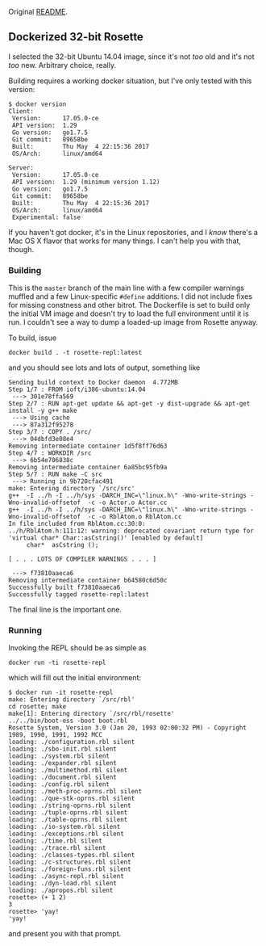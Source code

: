 Original [README](https://github.com/rchain/Rosette/blob/master/README).

## Dockerized 32-bit Rosette

I selected the 32-bit Ubuntu 14.04 image, since it's not _too_ old and it's not _too_ new. Arbitrary choice, really.

Building requires a working docker situation, but I've only tested with this version:
```
$ docker version
Client:
 Version:      17.05.0-ce
 API version:  1.29
 Go version:   go1.7.5
 Git commit:   89658be
 Built:        Thu May  4 22:15:36 2017
 OS/Arch:      linux/amd64

Server:
 Version:      17.05.0-ce
 API version:  1.29 (minimum version 1.12)
 Go version:   go1.7.5
 Git commit:   89658be
 Built:        Thu May  4 22:15:36 2017
 OS/Arch:      linux/amd64
 Experimental: false
```

If you haven't got docker, it's in the Linux repositories, and I _know_ there's a Mac OS X flavor that works for many things. I can't help you with that, though.

### Building

This is the `master` branch of the main line with a few compiler warnings muffled and a few Linux-specific `#define` additions. I did not include fixes for missing constness and other bitrot. The Dockerfile is set to build only the initial VM image and doesn't try to load the full environment until it is run. I couldn't see a way to dump a loaded-up image from Rosette anyway. 

To build, issue
```
docker build . -t rosette-repl:latest
```
and you should see lots and lots of output, something like
```
Sending build context to Docker daemon  4.772MB
Step 1/7 : FROM ioft/i386-ubuntu:14.04
 ---> 301e78ffa569
Step 2/7 : RUN apt-get update && apt-get -y dist-upgrade && apt-get install -y g++ make
 ---> Using cache
 ---> 87a312f95278
Step 3/7 : COPY . /src/
 ---> 04dbfd3e08e4
Removing intermediate container 1d5f8ff76d63
Step 4/7 : WORKDIR /src
 ---> 6b54e706838c
Removing intermediate container 6a85bc95fb9a
Step 5/7 : RUN make -C src
 ---> Running in 9b720cfac491
make: Entering directory `/src/src'
g++  -I ../h -I ../h/sys -DARCH_INC=\"linux.h\" -Wno-write-strings -Wno-invalid-offsetof  -c -o Actor.o Actor.cc
g++  -I ../h -I ../h/sys -DARCH_INC=\"linux.h\" -Wno-write-strings -Wno-invalid-offsetof  -c -o RblAtom.o RblAtom.cc
In file included from RblAtom.cc:30:0:
../h/RblAtom.h:111:12: warning: deprecated covariant return type for 'virtual char* Char::asCstring()' [enabled by default]
     char*  asCstring ();

[ . . . LOTS OF COMPILER WARNINGS . . . ]

 ---> f73810aaeca6
Removing intermediate container b64580c6d50c
Successfully built f73810aaeca6
Successfully tagged rosette-repl:latest
```
The final line is the important one.

### Running
Invoking the REPL should be as simple as
```
docker run -ti rosette-repl
```
which will fill out the initial environment:
```
$ docker run -it rosette-repl
make: Entering directory `/src/rbl'
cd rosette; make
make[1]: Entering directory `/src/rbl/rosette'
../../bin/boot-ess -boot boot.rbl
Rosette System, Version 3.0 (Jan 20, 1993 02:00:32 PM) - Copyright 1989, 1990, 1991, 1992 MCC
loading: ./configuration.rbl silent
loading: ./sbo-init.rbl silent
loading: ./system.rbl silent
loading: ./expander.rbl silent
loading: ./multimethod.rbl silent
loading: ./document.rbl silent
loading: ./config.rbl silent
loading: ./meth-proc-oprns.rbl silent
loading: ./que-stk-oprns.rbl silent
loading: ./string-oprns.rbl silent
loading: ./tuple-oprns.rbl silent
loading: ./table-oprns.rbl silent
loading: ./io-system.rbl silent
loading: ./exceptions.rbl silent
loading: ./time.rbl silent
loading: ./trace.rbl silent
loading: ./classes-types.rbl silent
loading: ./c-structures.rbl silent
loading: ./foreign-funs.rbl silent
loading: ./async-repl.rbl silent
loading: ./dyn-load.rbl silent
loading: ./apropos.rbl silent
rosette> (+ 1 2)
3
rosette> 'yay! 
'yay!
```
and present you with that prompt.
